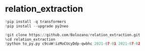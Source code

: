 # relation_extraction

```python
!pip install -q transformers 
!pip install --upgrade py2neo
```
```python
!git clone https://github.com/Bolozano/relation_extraction.git
%cd relation_extraction
!python to_py.py c9cuW!izMoCUcyDdp-qwbhc 2021-07-01 2021-07-02
```
